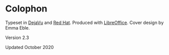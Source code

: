 # Colophon

Typeset in [DejaVu](https://dejavu-fonts.github.io/) and [Red Hat]( https://github.com/RedHatOfficial/RedHatFont). Produced with [LibreOffice](https://www.libreoffice.org/). Cover design by Emma Eble.

Version 2.3

Updated October 2020

